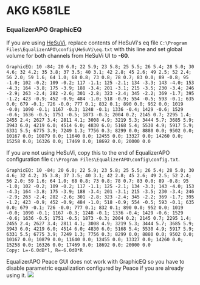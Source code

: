 # AKG K581LE
### EqualizerAPO GraphicEQ
If you are using [HeSuVi](https://sourceforge.net/projects/hesuvi/), replace contents of HeSuVi's eq file `C:\Program Files\EqualizerAPO\config\HeSuVi\eq.txt` with this line and set global volume for both channels from HeSuVi UI to **-60**.
```
GraphicEQ: 10 -84; 20 6.0; 22 5.9; 23 5.8; 25 5.5; 26 5.4; 28 5.0; 30 4.6; 32 4.2; 35 3.8; 37 3.5; 40 3.1; 42 2.8; 45 2.6; 49 2.5; 52 2.4; 56 2.0; 59 1.6; 64 1.0; 68 0.8; 73 0.8; 78 0.7; 83 0.0; 89 -0.8; 95 -1.0; 102 -0.2; 109 -0.2; 117 -1.1; 125 -2.1; 134 -3.3; 143 -4.0; 153 -4.3; 164 -3.8; 175 -3.9; 188 -3.4; 201 -3.1; 215 -3.5; 230 -3.4; 246 -2.9; 263 -2.4; 282 -2.6; 301 -2.8; 323 -2.4; 345 -2.2; 369 -1.7; 395 -1.2; 423 -0.9; 452 -0.9; 484 -1.0; 518 -0.9; 554 -0.5; 593 -0.1; 635 0.0; 679 -0.1; 726 -0.0; 777 0.1; 832 0.1; 890 0.0; 952 0.0; 1019 -0.0; 1090 -0.1; 1167 -0.3; 1248 -0.1; 1336 -0.4; 1429 -0.6; 1529 -0.6; 1636 -0.5; 1751 -0.5; 1873 -0.3; 2004 0.2; 2145 0.7; 2295 1.4; 2455 2.4; 2627 3.4; 2811 4.1; 3008 4.9; 3219 5.3; 3444 5.7; 3685 5.9; 3943 6.0; 4219 6.0; 4514 6.0; 4830 6.0; 5168 5.4; 5530 4.9; 5917 5.9; 6331 5.5; 6775 3.9; 7249 1.3; 7756 0.3; 8299 0.0; 8880 0.0; 9502 0.0; 10167 0.0; 10879 0.0; 11640 0.0; 12455 0.0; 13327 0.0; 14260 0.0; 15258 0.0; 16326 0.0; 17469 0.0; 18692 0.0; 20000 0.0
```
If you are not using HeSuVi, copy this to the end of EqualizerAPO configuration file `C:\Program Files\EqualizerAPO\config\config.txt`.
```
GraphicEQ: 10 -84; 20 6.0; 22 5.9; 23 5.8; 25 5.5; 26 5.4; 28 5.0; 30 4.6; 32 4.2; 35 3.8; 37 3.5; 40 3.1; 42 2.8; 45 2.6; 49 2.5; 52 2.4; 56 2.0; 59 1.6; 64 1.0; 68 0.8; 73 0.8; 78 0.7; 83 0.0; 89 -0.8; 95 -1.0; 102 -0.2; 109 -0.2; 117 -1.1; 125 -2.1; 134 -3.3; 143 -4.0; 153 -4.3; 164 -3.8; 175 -3.9; 188 -3.4; 201 -3.1; 215 -3.5; 230 -3.4; 246 -2.9; 263 -2.4; 282 -2.6; 301 -2.8; 323 -2.4; 345 -2.2; 369 -1.7; 395 -1.2; 423 -0.9; 452 -0.9; 484 -1.0; 518 -0.9; 554 -0.5; 593 -0.1; 635 0.0; 679 -0.1; 726 -0.0; 777 0.1; 832 0.1; 890 0.0; 952 0.0; 1019 -0.0; 1090 -0.1; 1167 -0.3; 1248 -0.1; 1336 -0.4; 1429 -0.6; 1529 -0.6; 1636 -0.5; 1751 -0.5; 1873 -0.3; 2004 0.2; 2145 0.7; 2295 1.4; 2455 2.4; 2627 3.4; 2811 4.1; 3008 4.9; 3219 5.3; 3444 5.7; 3685 5.9; 3943 6.0; 4219 6.0; 4514 6.0; 4830 6.0; 5168 5.4; 5530 4.9; 5917 5.9; 6331 5.5; 6775 3.9; 7249 1.3; 7756 0.3; 8299 0.0; 8880 0.0; 9502 0.0; 10167 0.0; 10879 0.0; 11640 0.0; 12455 0.0; 13327 0.0; 14260 0.0; 15258 0.0; 16326 0.0; 17469 0.0; 18692 0.0; 20000 0.0
Copy: L=-6.0dB*l, R=-6.0dB*R
```
EqualizerAPO Peace GUI does not work with GraphicEQ so you have to disable parametric equalization configured by Peace if you are already using it.
![](https://raw.githubusercontent.com/jaakkopasanen/AutoEq/master/results/Innerfidelity%202017/innerfidelity/onear/AKG%20K581LE/AKG%20K581LE.png)
